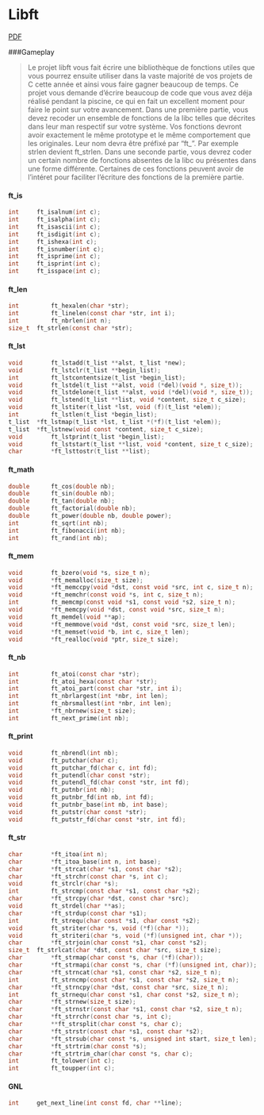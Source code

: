 # Libft  

[PDF](https://mega.nz/#!hpRxmLBJ!SB90oAfdoSDAZ3TWidffhGqtWfeTZI0_gyTGzE9uvPU)

###Gameplay  
>Le projet libft vous fait écrire une bibliothèque de fonctions utiles que vous pourrez ensuite utiliser dans la vaste majorité de vos projets de C cette année et ainsi vous faire gagner beaucoup de temps. Ce projet vous demande d’écrire beaucoup de code que vous avez déja réalisé pendant la piscine, ce qui en fait un excellent moment pour faire le point sur votre avancement.
>Dans une première partie, vous devez recoder un ensemble de fonctions de la libc telles que décrites dans leur man respectif sur votre système. Vos fonctions devront avoir exactement le même prototype et le même comportement que les originales. Leur nom devra être préfixé par “ft_”. Par exemple strlen devient ft_strlen.
>Dans une seconde partie, vous devrez coder un certain nombre de fonctions absentes de la libc ou présentes dans une forme différente. Certaines de ces fonctions peuvent avoir de l’intéret pour faciliter l’écriture des fonctions de la première partie.

#### ft_is
```c
int		ft_isalnum(int c);
int		ft_isalpha(int c);
int		ft_isascii(int c);
int		ft_isdigit(int c);
int		ft_ishexa(int c);
int		ft_isnumber(int c);
int		ft_isprime(int c);
int		ft_isprint(int c);
int		ft_isspace(int c);
```

#### ft_len
```c
int			ft_hexalen(char *str);
int			ft_linelen(const char *str, int i);
int			ft_nbrlen(int n);
size_t	ft_strlen(const char *str);
```

#### ft_lst
```c
void		ft_lstadd(t_list **alst, t_list *new);
void		ft_lstclr(t_list **begin_list);
int			ft_lstcontentsize(t_list *begin_list);
void		ft_lstdel(t_list **alst, void (*del)(void *, size_t));
void		ft_lstdelone(t_list **alst, void (*del)(void *, size_t));
void		ft_lstend(t_list **list, void *content, size_t c_size);
void		ft_lstiter(t_list *lst, void (f)(t_list *elem));
int			ft_lstlen(t_list *begin_list);
t_list	*ft_lstmap(t_list *lst, t_list *(*f)(t_list *elem));
t_list	*ft_lstnew(void const *content, size_t c_size);
void		ft_lstprint(t_list *begin_list);
void		ft_lststart(t_list **list, void *content, size_t c_size);
char		*ft_lsttostr(t_list **list);
```

#### ft_math
```c
double		ft_cos(double nb);
double		ft_sin(double nb);
double		ft_tan(double nb);
double		ft_factorial(double nb);
double		ft_power(double nb, double power);
int			ft_sqrt(int nb);
int			ft_fibonacci(int nb);
int			ft_rand(int nb);
```

#### ft_mem
```c
void		ft_bzero(void *s, size_t n);
void		*ft_memalloc(size_t size);
void		*ft_memccpy(void *dst, const void *src, int c, size_t n);
void		*ft_memchr(const void *s, int c, size_t n);
int			ft_memcmp(const void *s1, const void *s2, size_t n);
void		*ft_memcpy(void *dst, const void *src, size_t n);
void		ft_memdel(void **ap);
void		*ft_memmove(void *dst, const void *src, size_t len);
void		*ft_memset(void *b, int c, size_t len);
void		*ft_realloc(void *ptr, size_t size);
```

#### ft_nb
```c
int			ft_atoi(const char *str);
int			ft_atoi_hexa(const char *str);
int			ft_atoi_part(const char *str, int i);
int			ft_nbrlargest(int *nbr, int len);
int			ft_nbrsmallest(int *nbr, int len);
int			*ft_nbrnew(size_t size);
int			ft_next_prime(int nb);
```

#### ft_print
```c
void		ft_nbrendl(int nb);
void		ft_putchar(char c);
void		ft_putchar_fd(char c, int fd);
void		ft_putendl(char const *str);
void		ft_putendl_fd(char const *str, int fd);
void		ft_putnbr(int nb);
void		ft_putnbr_fd(int nb, int fd);
void		ft_putnbr_base(int nb, int base);
void		ft_putstr(char const *str);
void		ft_putstr_fd(char const *str, int fd);
```

#### ft_str
```c
char		*ft_itoa(int n);
char		*ft_itoa_base(int n, int base);
char		*ft_strcat(char *s1, const char *s2);
char		*ft_strchr(const char *s, int c);
void		ft_strclr(char *s);
int			ft_strcmp(const char *s1, const char *s2);
char		*ft_strcpy(char *dst, const char *src);
void		ft_strdel(char **as);
char		*ft_strdup(const char *s1);
int			ft_strequ(char const *s1, char const *s2);
void		ft_striter(char *s, void (*f)(char *));
void		ft_striteri(char *s, void (*f)(unsigned int, char *));
char		*ft_strjoin(char const *s1, char const *s2);
size_t	ft_strlcat(char *dst, const char *src, size_t size);
char		*ft_strmap(char const *s, char (*f)(char));
char		*ft_strmapi(char const *s, char (*f)(unsigned int, char));
char		*ft_strncat(char *s1, const char *s2, size_t n);
int			ft_strncmp(const char *s1, const char *s2, size_t n);
char		*ft_strncpy(char *dst, const char *src, size_t n);
int			ft_strnequ(char const *s1, char const *s2, size_t n);
char		*ft_strnew(size_t size);
char		*ft_strnstr(const char *s1, const char *s2, size_t n);
char		*ft_strrchr(const char *s, int c);
char		**ft_strsplit(char const *s, char c);
char		*ft_strstr(const char *s1, const char *s2);
char		*ft_strsub(char const *s, unsigned int start, size_t len);
char		*ft_strtrim(char const *s);
char		*ft_strtrim_char(char const *s, char c);
int			ft_tolower(int c);
int			ft_toupper(int c);
```

#### GNL
```c
int		get_next_line(int const fd, char **line);
```
